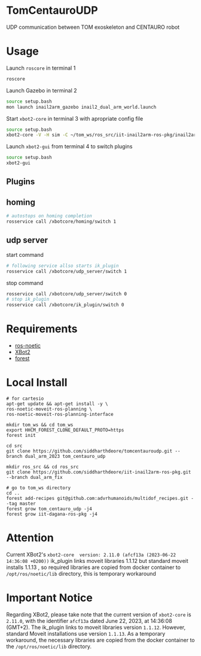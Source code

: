 # TomCentauroUDP
UDP communication between TOM exoskeleton and CENTAURO robot

# Usage
Launch `roscore` in terminal 1
```sh
roscore
```
Launch Gazebo in terminal 2
```sh
source setup.bash
mon launch inail2arm_gazebo inail2_dual_arm_world.launch
```

Start `xbot2-core` in terminal 3 with apropriate config file
```sh
source setup.bash
xbot2-core -V -H sim -C ~/tom_ws/ros_src/iit-inail2arm-ros-pkg/inail2arm_config/inail2_dual_arm.yaml
```

Launch `xbot2-gui` from terminal 4 to switch plugins
```sh
source setup.bash
xbot2-gui
```

## Plugins
## homing
```sh
# autostops on homing completion
rosservice call /xbotcore/homing/switch 1
```
## udp server
start command 
```sh
# following service allso starts ik_plugin
rosservice call /xbotcore/udp_server/switch 1
```
stop command 
```sh
rosservice call /xbotcore/udp_server/switch 0
# stop ik_plugin
rosservice call /xbotcore/ik_plugin/switch 0
```

# Requirements

- [ros-noetic](http://wiki.ros.org/noetic/Installation/Ubuntu)
- [XBot2](https://advrhumanoids.github.io/xbot2/master/quickstart.html#system-setup)
- [forest](https://github.com/ADVRHumanoids/forest)

# Local Install
```
# for cartesio
apt-get update && apt-get install -y \
ros-noetic-moveit-ros-planning \ 
ros-noetic-moveit-ros-planning-interface

mkdir tom_ws && cd tom_ws
export HHCM_FOREST_CLONE_DEFAULT_PROTO=https
forest init

cd src
git clone https://github.com/siddharthdeore/tomcentauroudp.git --branch dual_arm_2023 tom_centauro_udp

mkdir ros_src && cd ros_src
git clone https://github.com/siddharthdeore/iit-inail2arm-ros-pkg.git --branch dual_arm_fix

# go to tom_ws directory
cd ..
forest add-recipes git@github.com:advrhumanoids/multidof_recipes.git --tag master 
forest grow tom_centauro_udp -j4
forest grow iit-dagana-ros-pkg -j4
```

# Attention
Current XBot2's `xbot2-core  version: 2.11.0 (afcf13a (2023-06-22 14:36:08 +0200))` ik_plugin  links moveit libraries 1.1.12 but standard moveit installs 1.1.13 , so required libraries are copied from docker container to `/opt/ros/noetic/lib` directory, this is temporary workaround

# Important Notice

Regarding XBot2, please take note that the current version of `xbot2-core` is `2.11.0`, with the identifier `afcf13a` dated June 22, 2023, at 14:36:08 (GMT+2). The ik_plugin links to moveit libraries version `1.1.12`. However, standard Moveit installations use version `1.1.13`. As a temporary workaround, the necessary libraries are copied from the docker container to the `/opt/ros/noetic/lib` directory.